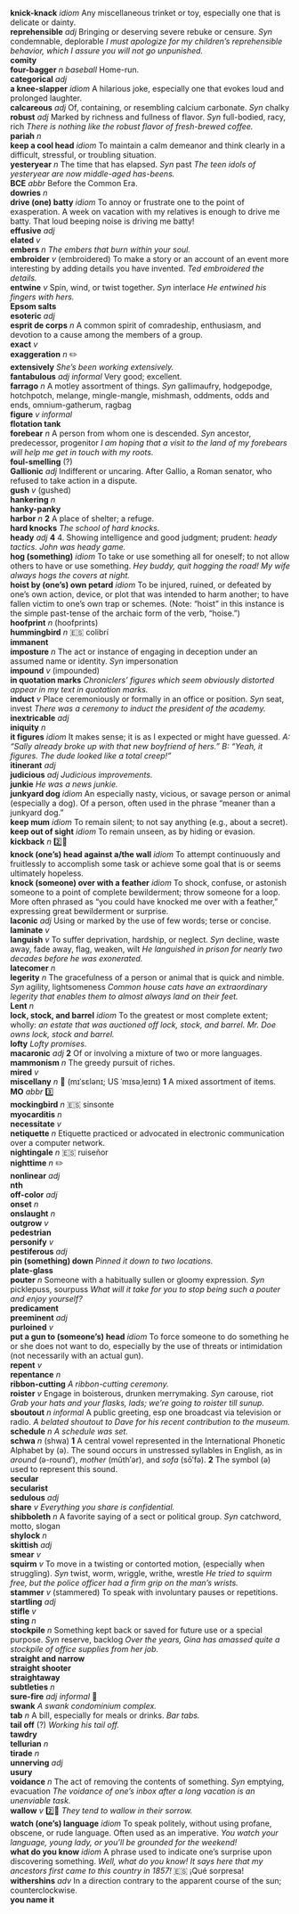 __knick-knack__ _idiom_ Any miscellaneous trinket or toy, especially one that is delicate or dainty.  
__reprehensible__ _adj_ Bringing or deserving severe rebuke or censure. _Syn_ condemnable, deplorable _I must apologize for my children’s reprehensible behavior, which I assure you will not go unpunished._  
__comity__  
__four-bagger__ _n_ _baseball_ Home-run.  
__categorical__ _adj_  
__a knee-slapper__ _idiom_ A hilarious joke, especially one that evokes loud and prolonged laughter.  
__calcareous__ _adj_ Of, containing, or resembling calcium carbonate. _Syn_ chalky  
__robust__ _adj_ Marked by richness and fullness of flavor. _Syn_ full-bodied, racy, rich _There is nothing like the robust flavor of fresh-brewed coffee._  
__pariah__ _n_  
__keep a cool head__ _idiom_ To maintain a calm demeanor and think clearly in a difficult, stressful, or troubling situation.  
__yesteryear__ _n_ The time that has elapsed. _Syn_ past _The teen idols of yesteryear are now middle-aged has-beens._  
__BCE__ _abbr_ Before the Common Era.  
__dowries__ _n_  
__drive (one) batty__ _idiom_ To annoy or frustrate one to the point of exasperation. A week on vacation with my relatives is enough to drive me batty. That loud beeping noise is driving me batty!  
__effusive__ _adj_  
__elated__ _v_  
__embers__ _n_ _The embers that burn within your soul._  
__embroider__ _v_ (embroidered) To make a story or an account of an event more interesting by adding details you have invented. _Ted embroidered the details._  
__entwine__ _v_ Spin, wind, or twist together. _Syn_ interlace _He entwined his fingers with hers._  
__Epsom salts__  
__esoteric__ _adj_  
__esprit de corps__ _n_ A common spirit of comradeship, enthusiasm, and devotion to a cause among the members of a group.  
__exact__ _v_  
__exaggeration__ _n_ :pencil2:  
__extensively__ _She’s been working extensively._  
__fantabulous__ _adj_ _informal_ Very good; excellent.  
__farrago__ _n_ A motley assortment of things. _Syn_ gallimaufry, hodgepodge, hotchpotch, melange, mingle-mangle, mishmash, oddments, odds and ends, omnium-gatherum, ragbag  
__figure__ _v_ _informal_  
__flotation tank__  
__forebear__ _n_ A person from whom one is descended. _Syn_ ancestor, predecessor, progenitor _I am hoping that a visit to the land of my forebears will help me get in touch with my roots._  
__foul-smelling__ (?)  
__Gallionic__ _adj_ Indifferent or uncaring. After Gallio, a Roman senator, who refused to take action in a dispute.  
__gush__ _v_ (gushed)  
__hankering__ _n_  
__hanky-panky__  
__harbor__ _n_ __2__ A place of shelter; a refuge.  
__hard knocks__ _The school of hard knocks._  
__heady__ _adj_ __4__ 4. Showing intelligence and good judgment; prudent: _heady tactics._ _John was heady game._  
__hog (something)__ _idiom_ To take or use something all for oneself; to not allow others to have or use something. _Hey buddy, quit hogging the road!_ _My wife always hogs the covers at night._  
__hoist by (one’s) own petard__ _idiom_ To be injured, ruined, or defeated by one’s own action, device, or plot that was intended to harm another; to have fallen victim to one’s own trap or schemes. (Note: “hoist” in this instance is the simple past-tense of the archaic form of the verb, “hoise.”)  
__hoofprint__ _n_ (hoofprints)  
__hummingbird__ _n_ :es: colibrí  
__immanent__  
__imposture__ _n_ The act or instance of engaging in deception under an assumed name or identity. _Syn_ impersonation  
__impound__ _v_ (impounded)  
__in quotation marks__ _Chroniclers’ figures which seem obviously distorted appear in my text in quotation marks._  
__induct__ _v_ Place ceremoniously or formally in an office or position. _Syn_ seat, invest _There was a ceremony to induct the president of the academy._  
__inextricable__ _adj_  
__iniquity__ _n_  
__it figures__ _idiom_ It makes sense; it is as I expected or might have guessed. _A: “Sally already broke up with that new boyfriend of hers.” B: “Yeah, it figures. The dude looked like a total creep!”_  
__itinerant__ _adj_  
__judicious__ _adj_ _Judicious improvements._  
__junkie__ _He was a news junkie._  
__junkyard dog__ _idiom_ An especially nasty, vicious, or savage person or animal (especially a dog). Of a person, often used in the phrase “meaner than a junkyard dog.”  
__keep mum__ _idiom_ To remain silent; to not say anything (e.g., about a secret).  
__keep out of sight__ _idiom_ To remain unseen, as by hiding or evasion.  
__kickback__ _n_ :two::hammer:  
__knock (one’s) head against a/the wall__ _idiom_ To attempt continuously and fruitlessly to accomplish some task or achieve some goal that is or seems ultimately hopeless.  
__knock (someone) over with a feather__ _idiom_ To shock, confuse, or astonish someone to a point of complete bewilderment; throw someone for a loop. More often phrased as “you could have knocked me over with a feather,” expressing great bewilderment or surprise.  
__laconic__ _adj_ Using or marked by the use of few words; terse or concise.  
__laminate__ _v_  
__languish__ _v_ To suffer deprivation, hardship, or neglect. _Syn_ decline, waste away, fade away, flag, weaken, wilt _He languished in prison for nearly two decades before he was exonerated._  
__latecomer__ _n_  
__legerity__ _n_ The gracefulness of a person or animal that is quick and nimble. _Syn_ agility, lightsomeness _Common house cats have an extraordinary legerity that enables them to almost always land on their feet._  
__Lent__ _n_  
__lock, stock, and barrel__ _idiom_ To the greatest or most complete extent; wholly: _an estate that was auctioned off lock, stock, and barrel._ _Mr. Doe owns lock, stock and barrel._  
__lofty__ _Lofty promises._  
__macaronic__ _adj_ __2__ Of or involving a mixture of two or more languages.  
__mammonism__ _n_ The greedy pursuit of riches.  
__mired__ _v_  
__miscellany__ _n_ :mega: (mɪˈsɛlənɪ; US ˈmɪsəˌleɪnɪ) __1__ A mixed assortment of items.  
__MO__ _abbr_ :three:  
__mockingbird__ _n_ :es: sinsonte  
__myocarditis__ _n_  
__necessitate__ _v_  
__netiquette__ _n_ Etiquette practiced or advocated in electronic communication over a computer network.  
__nightingale__ _n_ :es: ruiseñor  
__nighttime__ _n_ :pencil2:  
__nonlinear__ _adj_  
__nth__  
__off-color__ _adj_  
__onset__ _n_  
__onslaught__ _n_  
__outgrow__ _v_  
__pedestrian__  
__personify__ _v_  
__pestiferous__ _adj_  
__pin (something) down__ _Pinned it down to two locations._  
__plate-glass__  
__pouter__ _n_ Someone with a habitually sullen or gloomy expression. _Syn_ picklepuss, sourpuss _What will it take for you to stop being such a pouter and enjoy yourself?_  
__predicament__  
__preeminent__ _adj_  
__purloined__ _v_  
__put a gun to (someone’s) head__ _idiom_ To force someone to do something he or she does not want to do, especially by the use of threats or intimidation (not necessarily with an actual gun).  
__repent__ _v_  
__repentance__ _n_  
__ribbon-cutting__ _A ribbon-cutting ceremony._  
__roister__ _v_ Engage in boisterous, drunken merrymaking. _Syn_ carouse, riot _Grab your hats and your flasks, lads; we’re going to roister till sunup._  
__sboutout__ _n_ _informal_ A public greeting, esp one broadcast via television or radio. _A belated shoutout to Dave for his recent contribution to the museum._  
__schedule__ _n_ _A schedule was set._  
__schwa__ _n_ (shwa) __1__ A central vowel represented in the International Phonetic Alphabet by (ə). The sound occurs in unstressed syllables in English, as in _around_ (ə-round′), _mother_ (mŭth′ər), and _sofa_ (sō′fə). __2__ The symbol (ə) used to represent this sound.  
__secular__  
__secularist__  
__sedulous__ _adj_  
__share__ _v_ _Everything you share is confidential._  
__shibboleth__ _n_ A favorite saying of a sect or political group. _Syn_ catchword, motto, slogan  
__shylock__ _n_  
__skittish__ _adj_  
__smear__ _v_  
__squirm__ _v_ To move in a twisting or contorted motion, (especially when struggling). _Syn_ twist, worm, wriggle, writhe, wrestle _He tried to squirm free, but the police officer had a firm grip on the man’s wrists._  
__stammer__ _v_ (stammered) To speak with involuntary pauses or repetitions.  
__startling__ _adj_  
__stifle__ _v_  
__sting__ _n_  
__stockpile__ _n_ Something kept back or saved for future use or a special purpose. _Syn_ reserve, backlog _Over the years, Gina has amassed quite a stockpile of office supplies from her job._  
__straight and narrow__  
__straight shooter__  
__straightaway__  
__subtleties__ _n_  
__sure-fire__ _adj_ _informal_ :dart:  
__swank__ _A swank condominium complex._  
__tab__ _n_ A bill, especially for meals or drinks. _Bar tabs._  
__tail off__ (?) _Working his tail off._  
__tawdry__  
__tellurian__ _n_  
__tirade__ _n_  
__unnerving__ _adj_  
__usury__  
__voidance__ _n_ The act of removing the contents of something. _Syn_ emptying, evacuation _The voidance of one’s inbox after a long vacation is an unenviable task._  
__wallow__ _v_ :two::hammer: _They tend to wallow in their sorrow._  
__watch (one’s) language__ _idiom_ To speak politely, without using profane, obscene, or rude language. Often used as an imperative. _You watch your language, young lady, or you’ll be grounded for the weekend!_  
__what do you know__ _idiom_ A phrase used to indicate one’s surprise upon discovering something. _Well, what do you know! It says here that my ancestors first came to this country in 1857!_ :es: ¡Qué sorpresa!  
__withershins__ _adv_ In a direction contrary to the apparent course of the sun; counterclockwise.  
__you name it__  
